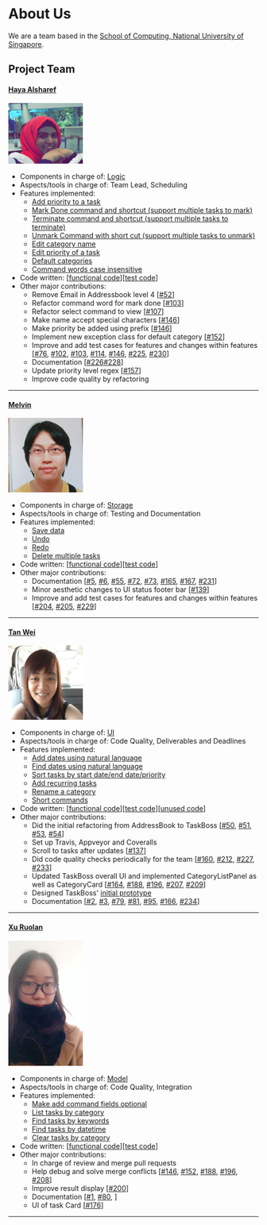 # About Us

We are a team based in the [School of Computing, National University of Singapore](http://www.comp.nus.edu.sg).

## Project Team

#### [Haya Alsharef](https://github.com/hayaz3)
<img src="images/hayaz3.png" width="150"><br>

* Components in charge of: [Logic](https://github.com/CS2103JAN2017-W14-B2/main/blob/master/docs/DeveloperGuide.md#33-logic-component)
* Aspects/tools in charge of: Team Lead, Scheduling
* Features implemented:
   * [Add priority to a task](https://github.com/CS2103JAN2017-W14-B2/main/blob/master/docs/UserGuide.md#32-adding-a-task-add)
   * [Mark Done command and shortcut (support multiple tasks to mark)](https://github.com/CS2103JAN2017-W14-B2/main/blob/master/docs/UserGuide.md#310-marking-task(s)-done--mark--m)
   * [Terminate command and shortcut (support multiple tasks to terminate)](https://github.com/CS2103JAN2017-W14-B2/main/blob/master/docs/UserGuide.md#311-terminating-task(s)--terminate--t)
   * [Unmark Command with short cut (support multiple tasks to unmark)](https://github.com/CS2103JAN2017-W14-B2/main/blob/master/docs/UserGuide.md#312-unmarking-task(s)--unmark--um)
   * [Edit category name](https://github.com/CS2103JAN2017-W14-B2/main/blob/master/docs/UserGuide.md#34-editing-a-task--edit)
   * [Edit priority of a task](https://github.com/CS2103JAN2017-W14-B2/main/blob/master/docs/UserGuide.md#34-editing-a-task--edit)
   * [Default categories](https://github.com/CS2103JAN2017-W14-B2/main/blob/master/docs/UserGuide.md#37-clearing-tasks-by-category--clear--c)
   * [Command words case insensitive](https://github.com/CS2103JAN2017-W14-B2/main/pull/178)
* Code written: [[functional code](https://github.com/CS2103JAN2017-W14-B2/main/blob/master/collated/main/A0144904H.md)][[test code](https://github.com/CS2103JAN2017-W14-B2/main/blob/master/collated/test/A0144904H.md)]
* Other major contributions:
  * Remove Email in Addressbook level 4 [[#52](https://github.com/CS2103JAN2017-W14-B2/main/pull/52)]
  * Refactor command word for mark done [[#103](https://github.com/CS2103JAN2017-W14-B2/main/pull/103)]
  * Refactor select command to view [[#107](https://github.com/CS2103JAN2017-W14-B2/main/pull/107)]
  * Make name accept special characters [[#146](https://github.com/CS2103JAN2017-W14-B2/main/pull/146)]
  * Make priority be added using prefix [[#146](https://github.com/CS2103JAN2017-W14-B2/main/pull/146)]
  * Implement new exception class for default category [[#152](https://github.com/CS2103JAN2017-W14-B2/main/pull/152)]
  * Improve and add test cases for features and changes within features [[#76](https://github.com/CS2103JAN2017-W14-B2/main/pull/76), [#102](https://github.com/CS2103JAN2017-W14-B2/main/pull/102), [#103](https://github.com/CS2103JAN2017-W14-B2/main/pull/103), [#114](https://github.com/CS2103JAN2017-W14-B2/main/pull/114), [#146](https://github.com/CS2103JAN2017-W14-B2/main/pull/146), [#225](https://github.com/CS2103JAN2017-W14-B2/main/pull/225), [#230](https://github.com/CS2103JAN2017-W14-B2/main/pull/230)]
  * Documentation [[#226](https://github.com/CS2103JAN2017-W14-B2/main/pull/226)[#228](https://github.com/CS2103JAN2017-W14-B2/main/pull/228)]
  * Update priority level regex [[#157](https://github.com/CS2103JAN2017-W14-B2/main/pull/157)]
  * Improve code quality by refactoring

-----

#### [Melvin](https://github.com/InfinityFrost) <br>
<img src="images/infinityfrost.png" width="150"><br>

* Components in charge of: [Storage](https://github.com/CS2103JAN2017-W14-B2/main/blob/master/docs/DeveloperGuide.md#35-storage-component)
* Aspects/tools in charge of: Testing and Documentation
* Features implemented:
   * [Save data](https://github.com/CS2103JAN2017-W14-B2/main/blob/master/docs/UserGuide.md#316-exporting-the-data--save--sv)
   * [Undo](https://github.com/CS2103JAN2017-W14-B2/main/blob/master/docs/UserGuide.md#313-undoing-a-command--undo--u)
   * [Redo](https://github.com/CS2103JAN2017-W14-B2/main/blob/master/docs/UserGuide.md#314-redoing-a-command--redo--r)
   * [Delete multiple tasks](https://github.com/CS2103JAN2017-W14-B2/main/blob/master/docs/UserGuide.md#36-deleting-tasks--delete--d--minus-sign)
* Code written: [[functional code](https://github.com/CS2103JAN2017-W14-B2/main/blob/master/collated/main/A0138961W.md)][[test code](https://github.com/CS2103JAN2017-W14-B2/main/blob/master/collated/test/A0138961W.md)]
* Other major contributions:
  * Documentation  [[#5](https://github.com/CS2103JAN2017-W14-B2/main/pull/5), [#6](https://github.com/CS2103JAN2017-W14-B2/main/pull/6), [#55](https://github.com/CS2103JAN2017-W14-B2/main/pull/55), [#72](https://github.com/CS2103JAN2017-W14-B2/main/pull/72), [#73](https://github.com/CS2103JAN2017-W14-B2/main/pull/73), [#165](https://github.com/CS2103JAN2017-W14-B2/main/pull/165), [#167](https://github.com/CS2103JAN2017-W14-B2/main/pull/167), [#231](https://github.com/CS2103JAN2017-W14-B2/main/pull/231)]
  * Minor aesthetic changes to UI status footer bar [[#139](https://github.com/CS2103JAN2017-W14-B2/main/pull/139)]
  * Improve and add test cases for features and changes within features [[#204](https://github.com/CS2103JAN2017-W14-B2/main/pull/204), [#205](https://github.com/CS2103JAN2017-W14-B2/main/pull/205), [#229](https://github.com/CS2103JAN2017-W14-B2/main/pull/229)]

-----

#### [Tan Wei](https://github.com/tanwei0319)
<img src="images/tanwei0319.jpg" width="150"><br>

* Components in charge of: [UI](https://github.com/CS2103JAN2017-W14-B2/main/blob/master/docs/DeveloperGuide.md#32-ui-component)
* Aspects/tools in charge of: Code Quality, Deliverables and Deadlines
* Features implemented:
   * [Add dates using natural language](https://github.com/CS2103JAN2017-W14-B2/main/blob/master/docs/UserGuide.md#32-adding-a-task-add)
   * [Find dates using natural language](https://github.com/CS2103JAN2017-W14-B2/main/blob/master/docs/UserGuide.md#35-finding-all-tasks-by-keywords-or-by-datetime--find)
   * [Sort tasks by start date/end date/priority](https://github.com/CS2103JAN2017-W14-B2/main/blob/master/docs/UserGuide.md#312-sorting-tasks--sort)
   * [Add recurring tasks](https://github.com/CS2103JAN2017-W14-B2/main/blob/master/docs/UserGuide.md#32-adding-a-task-add)
   * [Rename a category](https://github.com/CS2103JAN2017-W14-B2/main/blob/master/docs/UserGuide.md#39-modifying-a-category-name--name)
   * [Short commands](https://github.com/CS2103JAN2017-W14-B2/main/blob/master/docs/UserGuide.md#3-features)
* Code written: [[functional code](https://github.com/CS2103JAN2017-W14-B2/main/blob/master/collated/main/A0143157J.md)][[test code](https://github.com/CS2103JAN2017-W14-B2/main/blob/master/collated/test/A0143157J.md)][[unused code](https://github.com/CS2103JAN2017-W14-B2/main/blob/master/collated/unused/A0143157J-unused.md)]
* Other major contributions:
  * Did the initial refactoring from AddressBook to TaskBoss [[#50](https://github.com/CS2103JAN2017-W14-B2/main/pull/50), [#51](https://github.com/CS2103JAN2017-W14-B2/main/pull/51), [#53](https://github.com/CS2103JAN2017-W14-B2/main/pull/53), [#54](https://github.com/CS2103JAN2017-W14-B2/main/pull/54)]
  * Set up Travis, Appveyor and Coveralls
  * Scroll to tasks after updates [[#137](https://github.com/CS2103JAN2017-W14-B2/main/pull/137)]
  * Did code quality checks periodically for the team [[#160](https://github.com/CS2103JAN2017-W14-B2/main/pull/160), [#212](https://github.com/CS2103JAN2017-W14-B2/main/pull/212), [#227](https://github.com/CS2103JAN2017-W14-B2/main/pull/227), [#233](https://github.com/CS2103JAN2017-W14-B2/main/pull/233)]
  * Updated TaskBoss overall UI and implemented CategoryListPanel as well as CategoryCard [[#164](https://github.com/CS2103JAN2017-W14-B2/main/pull/164), [#188](https://github.com/CS2103JAN2017-W14-B2/main/pull/188), [#196](https://github.com/CS2103JAN2017-W14-B2/main/pull/196), [#207](https://github.com/CS2103JAN2017-W14-B2/main/pull/207), [#209](https://github.com/CS2103JAN2017-W14-B2/main/pull/209)]
  * Designed TaskBoss' [initial prototype](https://github.com/CS2103JAN2017-W14-B2/main/blob/master/docs/images/TaskBoss%20(all%20tasks).png)
  * Documentation [[#2](https://github.com/CS2103JAN2017-W14-B2/main/pull/2), [#3](https://github.com/CS2103JAN2017-W14-B2/main/pull/3), [#79](https://github.com/CS2103JAN2017-W14-B2/main/pull/79), [#81](https://github.com/CS2103JAN2017-W14-B2/main/pull/81), [#95](https://github.com/CS2103JAN2017-W14-B2/main/pull/95), [#166](https://github.com/CS2103JAN2017-W14-B2/main/pull/166), [#234](https://github.com/CS2103JAN2017-W14-B2/main/pull/234)]


-----

#### [Xu Ruolan](https://github.com/fiomolv)
<img src="images/fiomolv.jpg" width="150"><br>

* Components in charge of: [Model](https://github.com/CS2103JAN2017-W14-B2/main/blob/master/docs/DeveloperGuide.md#34-model-component)
* Aspects/tools in charge of: Code Quality, Integration
* Features implemented:
   * [Make add command fields optional](https://github.com/CS2103JAN2017-W14-B2/main/blob/master/docs/UserGuide.md#32-adding-a-task--add--a--plus-sign)
   * [List tasks by category](https://github.com/CS2103JAN2017-W14-B2/main/blob/master/docs/UserGuide.md#33-listing-all-tasks--list--l)
   * [Find tasks by keywords](https://github.com/CS2103JAN2017-W14-B2/main/blob/master/docs/UserGuide.md#35-finding-tasks-by-keywords-or-by-datetime--find--f)
   * [Find tasks by datetime](https://github.com/CS2103JAN2017-W14-B2/main/blob/master/docs/UserGuide.md#35-finding-tasks-by-keywords-or-by-datetime--find--f)
   * [Clear tasks by category](https://github.com/CS2103JAN2017-W14-B2/main/blob/master/docs/UserGuide.md#37-clearing-tasks-by-category--clear--c)
* Code written: [[functional code](https://github.com/CS2103JAN2017-W14-B2/main/blob/master/collated/main/A0147990R.md)][[test code](https://github.com/CS2103JAN2017-W14-B2/main/blob/master/collated/test/A0147990R.md)]
* Other major contributions:
  * In charge of review and merge pull requests
  * Help debug and solve merge conflicts [[#146](https://github.com/CS2103JAN2017-W14-B2/main/pull/146), [#152](https://github.com/CS2103JAN2017-W14-B2/main/pull/152), [#188](https://github.com/CS2103JAN2017-W14-B2/main/pull/188), [#196](https://github.com/CS2103JAN2017-W14-B2/main/pull/196), [#208](https://github.com/CS2103JAN2017-W14-B2/main/pull/208)]
  * Improve result display [[#200](https://github.com/CS2103JAN2017-W14-B2/main/pull/200)]
  * Documentation [[#1](https://github.com/CS2103JAN2017-W14-B2/main/pull/1), [#80](https://github.com/CS2103JAN2017-W14-B2/main/pull/80), ]
  * UI of task Card [[#176](https://github.com/CS2103JAN2017-W14-B2/main/pull/176)]

-----



